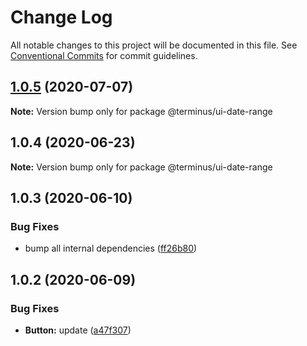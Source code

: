 # Change Log

All notable changes to this project will be documented in this file.
See [Conventional Commits](https://conventionalcommits.org) for commit guidelines.

## [1.0.5](https://github.com/GetTerminus/terminus-oss/compare/@terminus/ui-date-range@1.0.4...@terminus/ui-date-range@1.0.5) (2020-07-07)

**Note:** Version bump only for package @terminus/ui-date-range





## 1.0.4 (2020-06-23)

**Note:** Version bump only for package @terminus/ui-date-range





## 1.0.3 (2020-06-10)


### Bug Fixes

* bump all internal dependencies ([ff26b80](https://github.com/GetTerminus/terminus-oss/commit/ff26b806bb599401f006996be5b567a378e68ef3))





## 1.0.2 (2020-06-09)


### Bug Fixes

* **Button:** update ([a47f307](https://github.com/GetTerminus/terminus-oss/commit/a47f30757b9216d6ee76788c117e76eacf5289e5))
